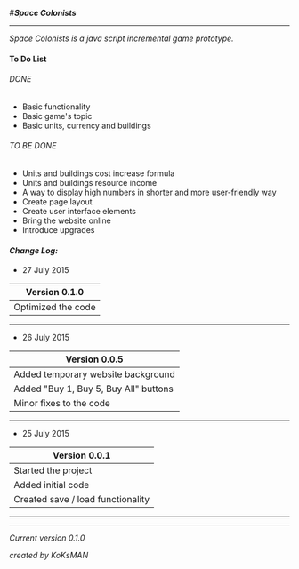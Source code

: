 #**_Space Colonists_**
___

<em> Space Colonists is a java script incremental game prototype. </em>

#### To Do List ####
###### DONE ######
  * Basic functionality
  * Basic game's topic
  * Basic units, currency and buildings

###### TO BE DONE ######
* Units and buildings cost increase formula
* Units and buildings resource income
* A way to display high numbers in shorter and more user-friendly way
* Create page layout
* Create user interface elements
* Bring the website online
* Introduce upgrades



#### **_Change Log:_** ####
* 27 July 2015

| Version 0.1.0 |
| ------------- |
| Optimized the code|
___
* 26 July 2015

| Version 0.0.5 |
| ------------- |
| Added temporary website background|
| Added "Buy 1, Buy 5, Buy All" buttons |
| Minor fixes to the code |
___
* 25 July 2015

| Version 0.0.1 |
| ------------- |
| Started the project|
| Added initial code |
| Created save / load functionality|

___
___
<em> Current version 0.1.0 </em>

*created by KoKsMAN*
